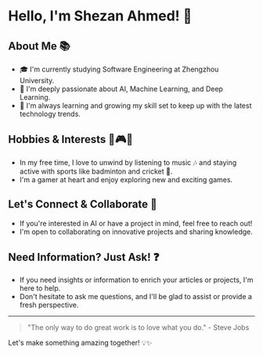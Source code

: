# Hello, I'm Shezan Ahmed! 👋

## About Me 📚
- 🎓 I'm currently studying Software Engineering at Zhengzhou University.
- 🤖 I'm deeply passionate about AI, Machine Learning, and Deep Learning.
- 🌱 I'm always learning and growing my skill set to keep up with the latest technology trends.

## Hobbies & Interests 🏸🎮🎵
- In my free time, I love to unwind by listening to music 🎶 and staying active with sports like badminton and cricket 🏏.
- I'm a gamer at heart and enjoy exploring new and exciting games.

## Let's Connect & Collaborate 🤝
- If you're interested in AI or have a project in mind, feel free to reach out!
- I'm open to collaborating on innovative projects and sharing knowledge.

## Need Information? Just Ask! ❓
- If you need insights or information to enrich your articles or projects, I'm here to help.
- Don't hesitate to ask me questions, and I'll be glad to assist or provide a fresh perspective.

---

> "The only way to do great work is to love what you do." - Steve Jobs

Let's make something amazing together! 💡✨
